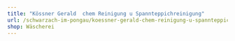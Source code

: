 ```yaml
---
title: "Kössner Gerald  chem Reinigung u Spannteppichreinigung"
url: /schwarzach-im-pongau/koessner-gerald-chem-reinigung-u-spannteppichreinigung/
shop: Wäscherei
---
```

